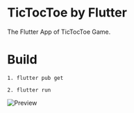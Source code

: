 # TicTocToe by Flutter

The Flutter App of TicTocToe Game.

# Build

    1. flutter pub get
    
    2. flutter run

![Preview](https://Mouhcine-Flutter.github.io/images/demo_tictoctoe.gif)


